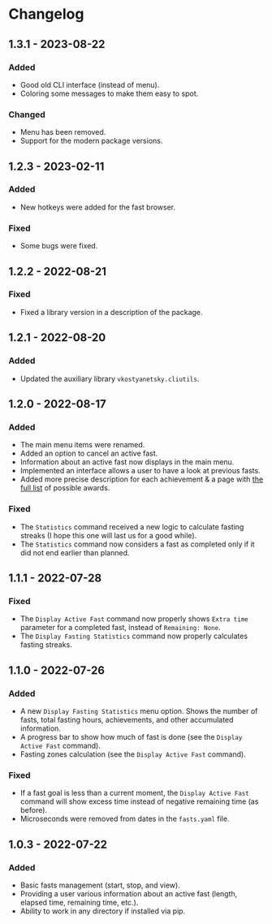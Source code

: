# Changelog

## 1.3.1 - 2023-08-22

### Added

- Good old CLI interface (instead of menu).
- Coloring some messages to make them easy to spot.

### Changed

- Menu has been removed.
- Support for the modern package versions.

## 1.2.3 - 2023-02-11

### Added

* New hotkeys were added for the fast browser.

### Fixed

* Some bugs were fixed.

## 1.2.2 - 2022-08-21

### Fixed

* Fixed a library version in a description of the package.

## 1.2.1 - 2022-08-20

### Added

* Updated the auxiliary library `vkostyanetsky.cliutils`. 

## 1.2.0 - 2022-08-17

### Added

* The main menu items were renamed.
* Added an option to cancel an active fast.
* Information about an active fast now displays in the main menu.  
* Implemented an interface allows a user to have a look at previous fasts. 
* Added more precise description for each achievement & a page with [the full list](ACHIEVEMENTS.md) of possible awards.

### Fixed

* The `Statistics` command received a new logic to calculate fasting streaks (I hope this one will last us for a good while).
* The `Statistics` command now considers a fast as completed only if it did not end earlier than planned. 

## 1.1.1 - 2022-07-28

### Fixed

* The `Display Active Fast` command now properly shows `Extra time` parameter for a completed fast, instead of `Remaining: None`.
* The `Display Fasting Statistics` command now properly calculates fasting streaks.

## 1.1.0 - 2022-07-26

### Added

* A new `Display Fasting Statistics` menu option. Shows the number of fasts, total fasting hours, achievements, and other accumulated information.
* A progress bar to show how much of fast is done (see the `Display Active Fast` command).
* Fasting zones calculation (see the `Display Active Fast` command). 

### Fixed

* If a fast goal is less than a current moment, the `Display Active Fast` command will show excess time instead of negative remaining time (as before).
* Microseconds were removed from dates in the `fasts.yaml` file.

## 1.0.3 - 2022-07-22

### Added

* Basic fasts management (start, stop, and view).
* Providing a user various information about an active fast (length, elapsed time, remaining time, etc.).
* Ability to work in any directory if installed via pip.